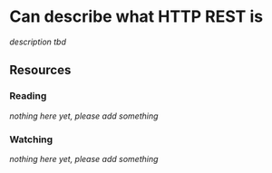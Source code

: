 # Can describe what HTTP REST is

_description tbd_

## Resources

### Reading

_nothing here yet, please add something_

### Watching

_nothing here yet, please add something_
